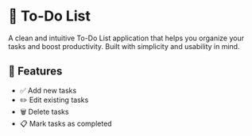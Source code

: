 # 📝 To-Do List 
A clean and intuitive To-Do List application that helps you organize your tasks and boost productivity. Built with simplicity and usability in mind.

## 🚀 Features

- ✅ Add new tasks
- ✏️ Edit existing tasks
- 🗑️ Delete tasks
- 📋 Mark tasks as completed
